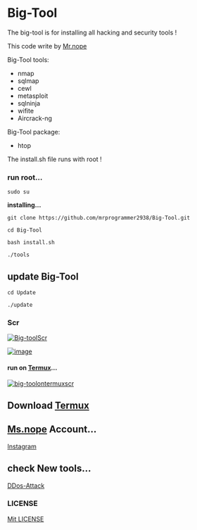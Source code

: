 # Big-Tool
The big-tool is for installing all hacking and security tools !

This code write by [Mr.nope](https://github.com/msprogrammer2938)

Big-Tool tools:
- nmap
- sqlmap
- cewl
- metasploit
- sqlninja
- wifite
- Aircrack-ng

Big-Tool package:
- htop

The install.sh file runs with root !

### run root...
```
sudo su
```

**installing...**
```
git clone https://github.com/mrprogrammer2938/Big-Tool.git

cd Big-Tool

bash install.sh

./tools
```
## update Big-Tool
```
cd Update

./update
```

### Scr
[![Big-toolScr](https://user-images.githubusercontent.com/78996423/115227017-29147300-a125-11eb-8e03-c861926f601b.jpeg)](https://github.com/mrprogrammer2938/Big-Tool)

[![image](https://user-images.githubusercontent.com/78996423/116021528-9c564180-a65d-11eb-8752-8fc25b0394c8.png)](https://github.com/mrprogrammer2938/Big-Tool)

#### run on [Termux](https://wiki.termux.com/wiki/Main_Page)...
[![big-toolontermuxscr](https://user-images.githubusercontent.com/78996423/117602778-c2eca000-b166-11eb-844c-81656d1064a3.jpeg)](https://github.com/mrprogrammer2938/Big-Tool)

## Download [Termux](https://play.google.com/store/apps/details?id=com.termux&hl=en&gl=US)

## [Ms.nope](https://github.com/mrprogrammer2938) Account...
[Instagram](https://instagram.com/programmer2938)

## check New tools...
[DDos-Attack](https://github.com/mrprogrammer2938/DDos-Attack)

### LICENSE
[Mit LICENSE](https://github.com/mrprogrammer2938/Big-Tool/blob/master/LICENSE)
